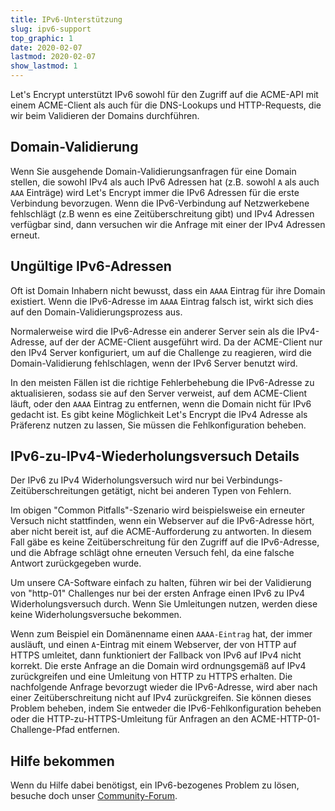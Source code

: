 ```yaml
---
title: IPv6-Unterstützung
slug: ipv6-support
top_graphic: 1
date: 2020-02-07
lastmod: 2020-02-07
show_lastmod: 1
---
```



Let's Encrypt unterstützt IPv6 sowohl für den Zugriff auf die ACME-API mit einem ACME-Client als auch für die DNS-Lookups und HTTP-Requests, die wir beim Validieren der Domains durchführen.

## Domain-Validierung

Wenn Sie ausgehende Domain-Validierungsanfragen für eine Domain stellen, die sowohl IPv4 als auch IPv6 Adressen hat (z.B. sowohl `A` als auch `AAA` Einträge) wird Let's Encrypt immer die IPv6 Adressen für die erste Verbindung bevorzugen. Wenn die IPv6-Verbindung auf Netzwerkebene fehlschlägt (z.B wenn es eine Zeitüberschreitung gibt) und IPv4 Adressen verfügbar sind, dann versuchen wir die Anfrage mit einer der IPv4 Adressen erneut.

## Ungültige IPv6-Adressen

Oft ist Domain Inhabern nicht bewusst, dass ein `AAAA` Eintrag für ihre Domain existiert. Wenn die IPv6-Adresse im `AAAA` Eintrag falsch ist, wirkt sich dies auf den Domain-Validierungsprozess aus.

Normalerweise wird die IPv6-Adresse ein anderer Server sein als die IPv4-Adresse, auf der der ACME-Client ausgeführt wird. Da der ACME-Client nur den IPv4 Server konfiguriert, um auf die Challenge zu reagieren, wird die Domain-Validierung fehlschlagen, wenn der IPv6 Server benutzt wird.

In den meisten Fällen ist die richtige Fehlerbehebung die IPv6-Adresse zu aktualisieren, sodass sie auf den Server verweist, auf dem ACME-Client läuft, oder den `AAAA` Eintrag zu entfernen, wenn die Domain nicht für IPv6 gedacht ist. Es gibt keine Möglichkeit Let's Encrypt die IPv4 Adresse als Präferenz nutzen zu lassen, Sie müssen die Fehlkonfiguration beheben.

## IPv6-zu-IPv4-Wiederholungsversuch Details

Der IPv6 zu IPv4 Widerholungsversuch wird nur bei Verbindungs-Zeitüberschreitungen getätigt, nicht bei anderen Typen von Fehlern.

Im obigen "Common Pitfalls"-Szenario wird beispielsweise ein erneuter Versuch nicht stattfinden, wenn ein Webserver auf die IPv6-Adresse hört, aber nicht bereit ist, auf die ACME-Aufforderung zu antworten. In diesem Fall gäbe es keine Zeitüberschreitung für den Zugriff auf die IPv6-Adresse, und die Abfrage schlägt ohne erneuten Versuch fehl, da eine falsche Antwort zurückgegeben wurde.

Um unsere CA-Software einfach zu halten, führen wir bei der Validierung von "http-01" Challenges nur bei der ersten Anfrage einen IPv6 zu IPv4 Widerholungsversuch durch. Wenn Sie Umleitungen nutzen, werden diese keine Widerholungsversuche bekommen.

Wenn zum Beispiel ein Domänenname einen `AAAA-Eintrag` hat, der immer ausläuft, und einen `A`-Eintrag mit einem Webserver, der von HTTP auf HTTPS umleitet, dann funktioniert der Fallback von IPv6 auf IPv4 nicht korrekt. Die erste Anfrage an die Domain wird ordnungsgemäß auf IPv4 zurückgreifen und eine Umleitung von HTTP zu HTTPS erhalten. Die nachfolgende Anfrage bevorzugt wieder die IPv6-Adresse, wird aber nach einer Zeitüberschreitung nicht auf IPv4 zurückgreifen. Sie können dieses Problem beheben, indem Sie entweder die IPv6-Fehlkonfiguration beheben oder die HTTP-zu-HTTPS-Umleitung für Anfragen an den ACME-HTTP-01-Challenge-Pfad entfernen.

## Hilfe bekommen

Wenn du Hilfe dabei benötigst, ein IPv6-bezogenes Problem zu lösen, besuche doch unser [Community-Forum](https://community.letsencrypt.org).
